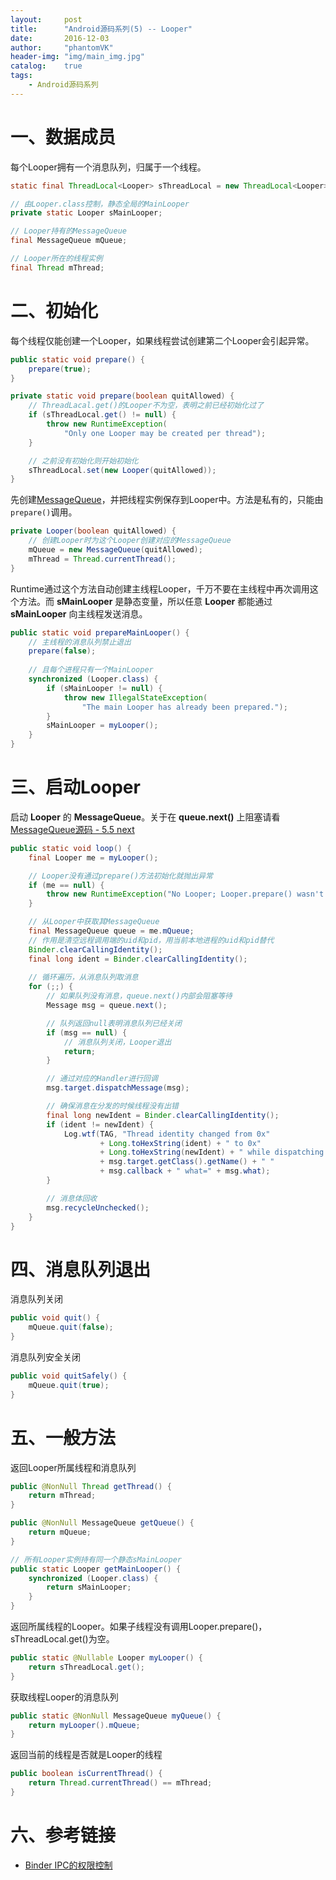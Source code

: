 ```yaml
---
layout:     post
title:      "Android源码系列(5) -- Looper"
date:       2016-12-03
author:     "phantomVK"
header-img: "img/main_img.jpg"
catalog:    true
tags:
    - Android源码系列
---
```


# 一、数据成员 

每个Looper拥有一个消息队列，归属于一个线程。

```java
static final ThreadLocal<Looper> sThreadLocal = new ThreadLocal<Looper>();

// 由Looper.class控制，静态全局的MainLooper
private static Looper sMainLooper;

// Looper持有的MessageQueue
final MessageQueue mQueue;

// Looper所在的线程实例
final Thread mThread;
```

# 二、初始化

每个线程仅能创建一个Looper，如果线程尝试创建第二个Looper会引起异常。

```java
public static void prepare() {
    prepare(true);
}

private static void prepare(boolean quitAllowed) {
    // ThreadLacal.get()的Looper不为空，表明之前已经初始化过了
    if (sThreadLocal.get() != null) {
        throw new RuntimeException(
            "Only one Looper may be created per thread");
    }

    // 之前没有初始化则开始初始化
    sThreadLocal.set(new Looper(quitAllowed));
}
```

先创建[MessageQueue](/2018/11/02/MessageQueue/)，并把线程实例保存到Looper中。方法是私有的，只能由`prepare()`调用。

```java
private Looper(boolean quitAllowed) {
    // 创建Looper时为这个Looper创建对应的MessageQueue
    mQueue = new MessageQueue(quitAllowed);
    mThread = Thread.currentThread();
}
```

Runtime通过这个方法自动创建主线程Looper，千万不要在主线程中再次调用这个方法。而 __sMainLooper__ 是静态变量，所以任意 __Looper__ 都能通过 __sMainLooper__ 向主线程发送消息。

```java
public static void prepareMainLooper() {
    // 主线程的消息队列禁止退出
    prepare(false);
    
    // 且每个进程只有一个MainLooper
    synchronized (Looper.class) {
        if (sMainLooper != null) {
            throw new IllegalStateException(
                "The main Looper has already been prepared.");
        }
        sMainLooper = myLooper();
    }
}
```

# 三、启动Looper

启动 __Looper__ 的 __MessageQueue__。关于在 __queue.next()__ 上阻塞请看 [MessageQueue源码 - 5.5 next](/2018/11/02/MessageQueue/#55-next)

```java
public static void loop() {
    final Looper me = myLooper();

    // Looper没有通过prepare()方法初始化就抛出异常
    if (me == null) {
        throw new RuntimeException("No Looper; Looper.prepare() wasn't called on this thread.");
    }

    // 从Looper中获取其MessageQueue
    final MessageQueue queue = me.mQueue;
    // 作用是清空远程调用端的uid和pid，用当前本地进程的uid和pid替代
    Binder.clearCallingIdentity();
    final long ident = Binder.clearCallingIdentity();
    
    // 循环遍历，从消息队列取消息
    for (;;) {
        // 如果队列没有消息，queue.next()内部会阻塞等待
        Message msg = queue.next();

        // 队列返回null表明消息队列已经关闭
        if (msg == null) {
            // 消息队列关闭，Looper退出
            return;
        }

        // 通过对应的Handler进行回调
        msg.target.dispatchMessage(msg);

        // 确保消息在分发的时候线程没有出错
        final long newIdent = Binder.clearCallingIdentity();
        if (ident != newIdent) {
            Log.wtf(TAG, "Thread identity changed from 0x"
                    + Long.toHexString(ident) + " to 0x"
                    + Long.toHexString(newIdent) + " while dispatching to "
                    + msg.target.getClass().getName() + " "
                    + msg.callback + " what=" + msg.what);
        }

        // 消息体回收
        msg.recycleUnchecked();
    }
}
```


# 四、消息队列退出

消息队列关闭

```java
public void quit() {
    mQueue.quit(false);
}
```

消息队列安全关闭

```java
public void quitSafely() {
    mQueue.quit(true);
}
```


# 五、一般方法

返回Looper所属线程和消息队列

```java
public @NonNull Thread getThread() {
    return mThread;
}

public @NonNull MessageQueue getQueue() {
    return mQueue;
}

// 所有Looper实例持有同一个静态sMainLooper
public static Looper getMainLooper() {
    synchronized (Looper.class) {
        return sMainLooper;
    }
}
```

返回所属线程的Looper。如果子线程没有调用Looper.prepare()，sThreadLocal.get()为空。

```java
public static @Nullable Looper myLooper() {
    return sThreadLocal.get();
}
```

获取线程Looper的消息队列

```java
public static @NonNull MessageQueue myQueue() {
    return myLooper().mQueue;
}
```

返回当前的线程是否就是Looper的线程

```java
public boolean isCurrentThread() {
    return Thread.currentThread() == mThread;
}
```

# 六、参考链接

- [Binder IPC的权限控制](http://gityuan.com/2016/03/05/binder-clearCallingIdentity/)